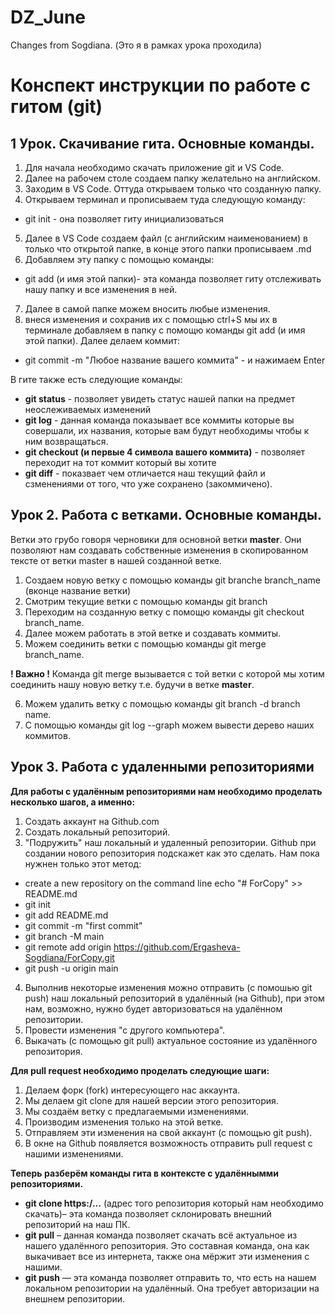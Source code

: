 # DZ_June

Changes from Sogdiana. (Это я в рамках урока проходила) 

# Конспект инструкции по работе с гитом (git)

## 1 Урок. Скачивание гита. Основные команды. 
1. Для начала необходимо скачать приложение git и VS Code.
2. Далее на рабочем столе создаем папку желательно на английском.
3. Заходим в VS Code. Оттуда открываем только что созданную папку.
4. Открываем терминал и прописываем туда следующую команду:
* git init - она позволяет гиту инициализоваться
5. Далее в VS Code создаем файл (с английским наименованием) в только что открытой папке, в конце этого папки прописываем .md
6. Добавляем эту папку с помощью команды:
* git add (и имя этой папки)- эта команда позволяет гиту отслеживать нашу папку и все изменения в ней.
7. Далее в самой папке можем вносить любые изменения.
8. внеся изменения и сохранив их с помощью ctrl+S мы их в терминале добавляем в папку с помощю команды git add (и имя этой папки). Далее делаем коммит:
* git commit -m "Любое название вашего коммита" - и нажимаем Enter

В гите также есть следующие команды:
* __git status__ - позволяет увидеть статус нашей папки на предмет неослеживаемых изменений
* __git log__ - данная команда показывает все коммиты которые вы совершали, их названия, которые вам будут необходимы чтобы к ним возвращаться.
* __git checkout (и первые 4 символа вашего коммита)__ - позволяет переходит на тот коммит который вы хотите
* __git diff__ - показвает чем отличается наш текущий файл и сзменениями от того, что уже сохранено (закоммичено).

## Урок 2. Работа с ветками. Основные команды.
Ветки это грубо говоря черновики для основной ветки **master**. Они позволяют нам создавать собственные изменения в скопированном тексте от ветки master в нашей созданной ветке.
1. Создаем новую ветку с помощью команды git branche branch_name (вконце название ветки)
2. Смотрим текущие ветки с помощью команды git branch
3. Переходим на созданную ветку с помощю команды git checkout branch_name.
4. Далее можем работать в этой ветке и создавать коммиты.
5. Можем соединить ветки с помощью команды git merge branch_name. 

__! Важно !__ Команда git merge вызывается с той ветки с которой мы хотим соединить нашу новую ветку т.е. будучи в ветке **master**.

6. Можем удалить ветку с помощью команды git branch -d branch name.
7. С помощью команды git log --graph можем вывести дерево наших коммитов.

## Урок 3. Работа с удаленными репозиториями

__Для работы с удалённым репозиториями нам необходимо проделать несколько шагов, а именно:__
1. Создать аккаунт на Github.com
2. Создать локальный репозиторий.
3. "Подружить" наш локальный и удаленный репозитории. Github при создании нового репозитория подскажет как это сделать. Нам пока нужнен только этот метод:
* create a new repository on the command line
echo "# ForCopy" >> README.md
* git init
* git add README.md
* git commit -m "first commit"
* git branch -M main
* git remote add origin https://github.com/Ergasheva-Sogdiana/ForCopy.git
* git push -u origin main
4. Выполнив некоторые изменения можно отправить (с помошью git push) наш локальный репозиторий в удалённый (на Github), при этом нам, возможно, нужно будет авторизоваться на удалённом репозитории.
5. Провести изменения "с другого компьютера".
6. Выкачать (с помощью git pull) актуальное состояние из удалённого репозитория.

__Для pull request необходимо проделать следующие шаги:__
1. Делаем форк (fork) интересующего нас аккаунта. 
2. Мы делаем git clone для нашей версии этого репозитория.
3. Мы создаём ветку с предлагаемыми изменениями. 
4. Производим изменения только на этой ветке. 
5. Отправляем эти изменения на свой аккаунт (с помощью git push).
6. В окне на Github появляется возможность отправить pull request с нашими изменениями.

__Теперь разберём команды гита в контексте с удалённымми репозиториями.__
* **git clone https:/...** (адрес того репозитория который нам необходимо скачать)– эта команда позволяет склонировать внешний репозиторий на наш ПК.
* **git pull** – данная команда позволяет скачать всё актуальное из нашего удалённого репозитория. Это составная команда, она как выкачивает все из интернета, также она мёржит эти изменения с нашими.
* **git push** — эта команда позволяет отправить то, что есть на нашем локальном репозитории на удалённый. Она требует авторизации на внешнем репозитории.